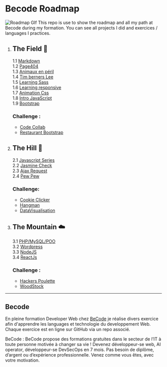 # Becode Roadmap 
![Roadmap GIf](https://media.giphy.com/media/d2jjuAZzDSVLZ5kI/giphy.gif)
This repo is use to show the roadmap and all my path at Becode during my formation. You can see all projects I did and exercices / languages I practices. 

1. ## The Field :herb:
    1.1 [Markdown](https://github.com/Becode-Formation/B-1-Markdown-Solo)  
    1.2 [Page404](https://github.com/Becode-Formation/B-1-Page404)  
    1.3 [Animaux en péril](https://github.com/Becode-Formation/B-1-02-Animaux-peril)  
    1.4 [Tim berners Lee](https://github.com/Becode-Formation/B-1-02-Tim-Berners-Lee)  
    1.5 [Learning Sass](https://github.com/Becode-Formation/B-1-03-Learning-Sass)  
    1.6 [Learning responsive](https://github.com/Becode-Formation/B-1-04-Learning-Responsive)  
    1.7 [Animation Css](https://github.com/Becode-Formation/B-1-05-Animation-CSS)  
    1.8 [Intro JavaScript](https://github.com/Becode-Formation/B-1-06-Intro-Javascript)  
    1.9 [Bootstrap](https://github.com/Becode-Formation/B-1-07-Intro-Boostrap)  
    ### Challenge :
    - [Code Collab](https://github.com/Becode-Formation/B-1-CodeCollab)  
    - [Restaurant Bootstrap](https://github.com/Becode-Formation/Restaurant-Css-Framework)   
  
2. ## The Hill :evergreen_tree:
    2.1 [Javascript Series](https://github.com/Becode-Formation/B-2-JavaScript)  
    2.2 [Jasmine Check](https://github.com/Becode-Formation/B-2-JasmineCheck)  
    2.3 [Ajax Request](https://github.com/Becode-Formation/B-2-Ajax-Web-Request)  
    2.4 [Pew Pew](https://github.com/Becode-Formation/B-2-Pew-Pew)
    ### Challenge:
    - [Cookie Clicker](https://github.com/JackRob/B-2-Cookie-Clicker)
    - [Hangman](https://github.com/JackRob/B-2-Hangman)
    - [DataVisualisation](https://github.com/JackRob/B-2-js-datavisualisation-challenge)

3. ## The Mountain :cloud:
    3.1 [PHP/MySQL/POO](https://github.com/Becode-Formation/B-3-PHP-SQL)   
    3.2 [Wordpress](https://github.com/Becode-Formation/B3-Wordpress)   
    3.3 [NodeJS](https://github.com/Becode-Formation/B-3-NodeJs)  
    3.4 [ReactJs](https://github.com/Becode-Formation/B-3-ReactJs)
    ### Challenge : 
    - [Hackers Poulette](https://github.com/JackRob/hackers-poulette)  
    - [WoodStock](https://github.com/Becode-Formation/B-3-WoodStock)
    
  ______
  ## Becode  
En pleine formation Developer Web chez [BeCode](becode.org) je réalise divers exercice afin d'apprendre les languages et technologie du developpement Web. Chaque exercice est en ligne sur GitHub via un repo associé.

BeCode :
BeCode propose des formations gratuites dans le secteur de l’IT à toute personne motivée à changer sa vie ! Devenez développeur-se web, AI operator, développeur-se DevSecOps en 7 mois. Pas besoin de diplôme, d’argent ou d’expérience professionnelle. Venez comme vous êtes, avec votre motivation.
